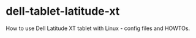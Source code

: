 dell-tablet-latitude-xt
=======================

How to use Dell Latitude XT tablet with Linux - config files and HOWTOs.